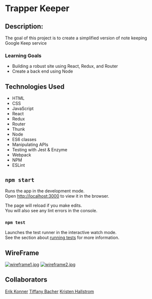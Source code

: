
# Trapper Keeper

## Description: 
The goal of this project is to create a simplified version of note keeping Google Keep service

### Learning Goals

* Building a robust site using React, Redux, and Router
* Create a back end using Node


## Technologies Used 

* HTML
* CSS
* JavaScript
* React
* Redux
* Router
* Thunk
* Node
* ES6 classes
* Manipulating APIs
* Testing with Jest & Enzyme
* Webpack
* NPM
* ESLint

## `npm start`
Runs the app in the development mode.<br>
Open [http://localhost:3000](http://localhost:3000) to view it in the browser.

The page will reload if you make edits.<br>
You will also see any lint errors in the console.

### `npm test`

Launches the test runner in the interactive watch mode.<br>
See the section about [running tests](https://facebook.github.io/create-react-app/docs/running-tests) for more information.


## WireFrame
[![wireframe1.jpg](https://i.postimg.cc/BvM2W6QK/wireframe1.jpg)](https://postimg.cc/mc1PCT9L)
[![wireframe2.jpg](https://i.postimg.cc/m2CdvYx1/wireframe2.jpg)](https://postimg.cc/vc8L96ZG) 



## Collaborators
[Erik Konner](https://github.com/ehk9000)
[Tiffany Bacher](https://github.com/tiffanybacher)
[Kristen Hallstrom](https://github.com/Klhalls89)